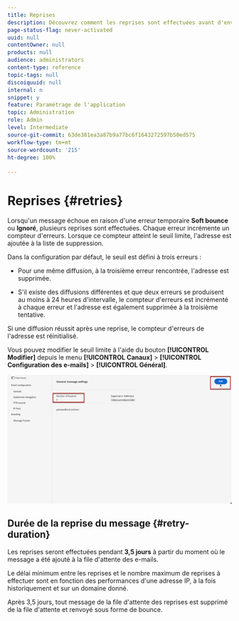 ```yaml
---
title: Reprises
description: Découvrez comment les reprises sont effectuées avant d'envoyer une adresse à la liste de suppression
page-status-flag: never-activated
uuid: null
contentOwner: null
products: null
audience: administrators
content-type: reference
topic-tags: null
discoiquuid: null
internal: n
snippet: y
feature: Paramétrage de l'application
topic: Administration
role: Admin
level: Intermediate
source-git-commit: 63de381ea3a87b9a77bc6f1643272597b50ed575
workflow-type: tm+mt
source-wordcount: '215'
ht-degree: 100%

---
```



# Reprises {#retries}

Lorsqu&#39;un message échoue en raison d&#39;une erreur temporaire **Soft bounce** ou **Ignoré**, plusieurs reprises sont effectuées. Chaque erreur incrémente un compteur d&#39;erreurs. Lorsque ce compteur atteint le seuil limite, l&#39;adresse est ajoutée à la liste de suppression.

Dans la configuration par défaut<!--so can you edit this setting or not?? contradictory information was given-->, le seuil est défini à trois erreurs :

* Pour une même diffusion, à la troisième erreur rencontrée, l&#39;adresse est supprimée.

* S&#39;il existe des diffusions différentes et que deux erreurs se produisent au moins à 24 heures d&#39;intervalle, le compteur d&#39;erreurs est incrémenté à chaque erreur et l&#39;adresse est également supprimée à la troisième tentative.

Si une diffusion réussit après une reprise, le compteur d&#39;erreurs de l&#39;adresse est réinitialisé.

Vous pouvez modifier le seuil limite à l&#39;aide du bouton **[!UICONTROL Modifier]** depuis le menu **[!UICONTROL Canaux]** > **[!UICONTROL Configuration des e-mails]** > **[!UICONTROL Général]**.<!--currently you can edit this in staging // now I see in UI: Suppression rule > Bounce days??? > 4-->

![](../assets/retries-edition.png)

## Durée de la reprise du message {#retry-duration}

Les reprises seront effectuées pendant **3,5 jours** à partir du moment où le message a été ajouté à la file d&#39;attente des e-mails.

Le délai minimum entre les reprises et le nombre maximum de reprises à effectuer sont <!--managed by the Enhanced MTA,--> en fonction des performances d&#39;une adresse IP, à la fois historiquement et sur un domaine donné.

Après 3,5 jours, tout message de la file d&#39;attente des reprises est supprimé de la file d&#39;attente et renvoyé sous forme de bounce.<!--???-->